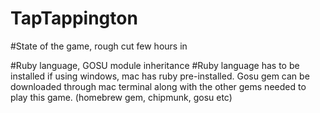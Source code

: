 # TapTappington


#State of the game, rough cut few hours in

#Ruby language, GOSU module inheritance
#Ruby language has to be installed if using windows, mac has ruby pre-installed. Gosu gem can be downloaded through mac terminal along with the other gems needed to play this game. (homebrew gem, chipmunk, gosu etc)
